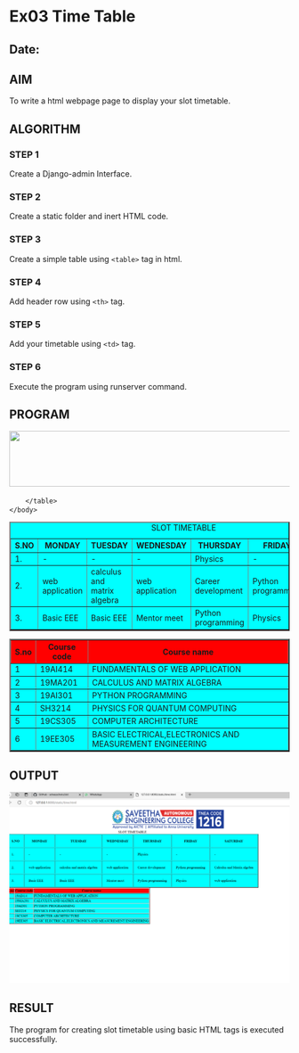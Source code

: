 # Ex03 Time Table
## Date:

## AIM
To write a html webpage page to display your slot timetable.

## ALGORITHM
### STEP 1
Create a Django-admin Interface.

### STEP 2
Create a static folder and inert HTML code.

### STEP 3
Create a simple table using ```<table>``` tag in html.

### STEP 4
Add header row using ```<th>``` tag.

### STEP 5
Add your timetable using ```<td>``` tag.

### STEP 6
Execute the program using runserver command.

## PROGRAM
<html>
    <body>
        <center>
            <img src="logo.png" height="100" width="540">       
        </center>
         <table border="2" bgcolor="cyan" cellpadding="20">
            <caption>
                SLOT TIMETABLE
            </caption>
            <tr>
                <th>S.NO</th>
                <th>MONDAY</th>
                <th>TUESDAY</th>
                <th>WEDNESDAY</th>
                <th>THURSDAY</th>
                <th>FRIDAY</th>
                <th>SATURDAY</th>
            </tr>
            <tr>
                <td>1.</td>
                <td>-</td>
                <td>-</td>
                <td>-</td>
                <td>Physics</td>
                <td>-</td>
                <td>-</td>
            </tr>
            <tr>
                <td>2.</td>
                <td>web application</td>
                <td>calculus and matrix algebra</td>
                <td>web application</td>
                <td>Career development</td>
                <td>Python programming</td>
                <td>Calculus and Matrix algebra</td>
            </tr>
            <tr>
                <td>3.</td>
                <td>Basic EEE</td>
                <td>Basic EEE</td>
                <td>Mentor meet</td>
                <td>Python programming</td>
                <td>Physics</td>
                <td>web application
            </tr>

            
        </table>
    </body>
</html>   
<table border="2">
    <tr bgcolor="red">
        <th>S.no</th>
        <th>Course code</th>
        <th>Course name</th>
    </tr>
    <tr bgcolor="aqua">
        <td>1</td>
        <td>19AI414</td>
        <td>FUNDAMENTALS OF WEB APPLICATION</td>
    </tr>
    <tr bgcolor="aqua">
        <td>2</td>
        <td>19MA201</td>
        <td>CALCULUS AND MATRIX ALGEBRA </td>
    </tr>
    <tr bgcolor="aqua">
        <td>3</td>
        <td>19AI301</td>
        <td>PYTHON PROGRAMMING</td>
    </tr>
    <tr bgcolor="aqua">
        <td>4</td>
        <td>SH3214</td>
        <td>PHYSICS FOR QUANTUM COMPUTING</td>
    </tr>
    <tr bgcolor="aqua">
        <td>5</td>
        <td>19CS305</td>
        <td>COMPUTER ARCHITECTURE</td>
    </tr>
    <tr bgcolor="aqua">
        <td>6</td>
        <td>19EE305</td>
        <td>BASIC ELECTRICAL,ELECTRONICS AND MEASUREMENT ENGINEERING</td>
    </tr>
</table>
</html>


## OUTPUT
![alt text](image-1.png)


## RESULT
The program for creating slot timetable using basic HTML tags is executed successfully.
